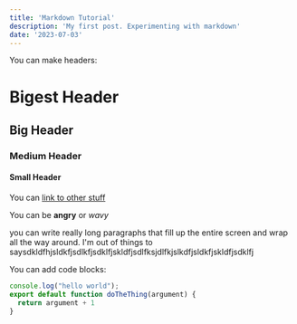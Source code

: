 ```yaml
---
title: 'Markdown Tutorial'
description: 'My first post. Experimenting with markdown'
date: '2023-07-03'
---
```


You can make headers:
# Bigest Header
## Big Header
### Medium Header
#### Small Header


You can [link to other stuff](https://github.com/firesquid6)  

You can be **angry** or *wavy*  

you can write really long paragraphs that fill up the entire screen and wrap all the way around. I'm out of things to saysdkldfhjsldkfjsdlkfjsdklfjskldfjsdlfksjdlfkjslkdfjsldkfjskldfjsdklfj

You can add code blocks:
```js
console.log("hello world");
export default function doTheThing(argument) {
  return argument + 1
}

```